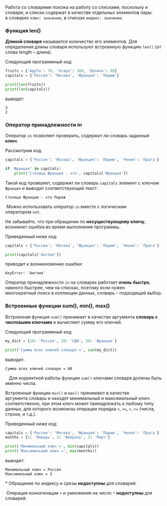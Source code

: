 

Работа со словарями похожа на работу со списками, поскольку и словари, и списки содержат в качестве отдельных элементов пары: в словарях `ключ: значение`, в списках `индекс: значение`. 

### Функция len()

**Длиной словаря** называется количество его элементов. Для определения длины словаря используют встроенную функцию `len()` (от слова length – длина).

Следующий программный код:

```python
fruits = {'Apple': 70, 'Grape': 100, 'Banana': 80}
capitals = {'Россия': 'Москва', 'Франция': 'Париж'}

print(len(fruits))
print(len(capitals))
```

выведет:

```no-highlight
3
2
```

### Оператор принадлежности in

Оператор `in` позволяет проверить, содержит ли словарь заданный **ключ**.

Рассмотрим код:

```python
capitals = {'Россия': 'Москва', 'Франция': 'Париж', 'Чехия': 'Прага'}

if 'Франция' in capitals:
    print('Столица Франции - это', capitals['Франция'])
```

Такой код проверяет, содержит ли словарь `capitals` элемент с ключом `Франция` и выводит соответствующий текст:  

```no-highlight
Столица Франции - это Париж
```

  Можно использовать оператор `in` вместе с логическим оператором `not`.

Не забывайте, что при обращении по **несуществующему ключу**, возникнет ошибка во время выполнения программы.

Приведенный ниже код:

```python
capitals = {'Россия': 'Москва', 'Франция': 'Париж', 'Чехия': 'Прага'}

print(capitals['Англия'])
```

приводит к возникновению ошибки:

```no-highlight
KeyError: 'Англия'
```

Оператор принадлежности `in` на словарях работает **очень быстро**, намного быстрее, чем на списках, поэтому если нужен многократный поиск в коллекции данных, словарь – подходящий выбор.

### Встроенные функции sum(), min(), max()

Встроенная функция `sum()` принимает в качестве аргумента **словарь с числовыми ключами** и вычисляет сумму его ключей.

Следующий программный код:

```python
my_dict = {10: 'Россия', 20: 'США', 30: 'Франция'}

print('Сумма всех ключей словаря =', sum(my_dict))
```

выводит:

```no-highlight
Сумма всех ключей словаря = 60
```

   Для корректной работы функции `sum()` ключами словаря должны быть именно числа.

Встроенные функции `min()` и `max()` принимают в качестве аргумента словарь и находят минимальный и максимальный ключ соответственно, при этом ключ может принадлежать к любому типу данных, для которого возможны операции порядка `<`, `<=`, `>`, `>=` (числа, строки, и т.д.). 

Приведенный ниже код:

```python
capitals = {'Россия': 'Москва', 'Франция': 'Париж', 'Чехия': 'Прага'}
months = {1: 'Январь', 2: 'Февраль', 3: 'Март'}

print('Минимальный ключ =', min(capitals))
print('Максимальный ключ =', max(months))
```

выводит:

```no-highlight
Минимальный ключ = Россия
Максимальный ключ = 3
```



* Обращение по индексу и срезы **недоступны** для словарей.

 Операция конкатенации `+` и умножения на число `*` **недоступны** для словарей.

